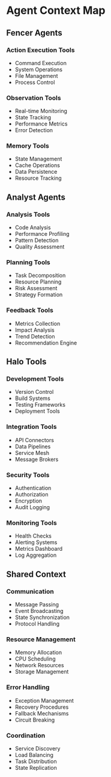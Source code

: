 # Agent Context Map

## Fencer Agents
### Action Execution Tools
- Command Execution
- System Operations
- File Management
- Process Control

### Observation Tools
- Real-time Monitoring
- State Tracking
- Performance Metrics
- Error Detection

### Memory Tools
- State Management
- Cache Operations
- Data Persistence
- Resource Tracking

## Analyst Agents
### Analysis Tools
- Code Analysis
- Performance Profiling
- Pattern Detection
- Quality Assessment

### Planning Tools
- Task Decomposition
- Resource Planning
- Risk Assessment
- Strategy Formation

### Feedback Tools
- Metrics Collection
- Impact Analysis
- Trend Detection
- Recommendation Engine

## Halo Tools
### Development Tools
- Version Control
- Build Systems
- Testing Frameworks
- Deployment Tools

### Integration Tools
- API Connectors
- Data Pipelines
- Service Mesh
- Message Brokers

### Security Tools
- Authentication
- Authorization
- Encryption
- Audit Logging

### Monitoring Tools
- Health Checks
- Alerting Systems
- Metrics Dashboard
- Log Aggregation

## Shared Context
### Communication
- Message Passing
- Event Broadcasting
- State Synchronization
- Protocol Handling

### Resource Management
- Memory Allocation
- CPU Scheduling
- Network Resources
- Storage Management

### Error Handling
- Exception Management
- Recovery Procedures
- Fallback Mechanisms
- Circuit Breaking

### Coordination
- Service Discovery
- Load Balancing
- Task Distribution
- State Replication